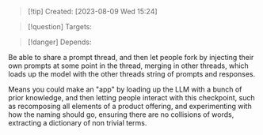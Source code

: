 
>[!tip] Created: [2023-08-09 Wed 15:24]

>[!question] Targets: 

>[!danger] Depends: 

Be able to share a prompt thread, and then let people fork by injecting their own prompts at some point in the thread, merging in other threads, which loads up the model with the other threads string of prompts and responses.

Means you could make an "app" by loading up the LLM with a bunch of prior knowledge, and then letting people interact with this checkpoint, such as recomposing all elements of a product offering, and experimenting with how the naming should go, ensuring there are no collisions of words, extracting a dictionary of non trivial terms.